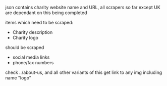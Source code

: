 json contains charity website name and URL, all scrapers so far except UK are dependant on this being completed

items which need to be scraped:

* Charity description
* Charity logo

should be scraped

* social media links
* phone/fax numbers

check ../about-us, and all other variants of this
get link to any img including name "logo"

